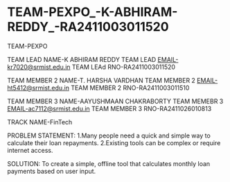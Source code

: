 # TEAM-PEXPO_-K-ABHIRAM-REDDY_-RA2411003011520

TEAM-PEXPO

TEAM LEAD NAME-K ABHIRAM REDDY
TEAM LEAD EMAIL-kr7020@srmist.edu.in
TEAM LEAd RNO-RA2411003011520

TEAM MEMBER 2 NAME-T. HARSHA VARDHAN
TEAM MEMBER 2 EMAIL-ht5412@srmist.edu.in
TEAM MEMBER 2 RNO-RA2411003011510

TEAM MEMBER 3 NAME-AAYUSHMAAN CHAKRABORTY
TEAM MEMEBR 3 EMAIL-ac7112@srmist.edu.in
TEAM MEMBER 3 RNO-RA2411026010813


TRACK NAME-FinTech

PROBLEM STATEMENT:
1.Many people need a quick and simple way to calculate their loan repayments.
2.Existing tools can be complex or require internet access.

SOLUTION:
To create a simple, offline tool that calculates monthly loan payments based on user input.




